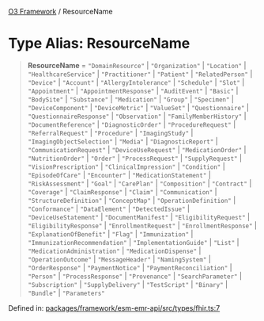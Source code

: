 [O3 Framework](../API.md) / ResourceName

# Type Alias: ResourceName

> **ResourceName** = `"DomainResource"` \| `"Organization"` \| `"Location"` \| `"HealthcareService"` \| `"Practitioner"` \| `"Patient"` \| `"RelatedPerson"` \| `"Device"` \| `"Account"` \| `"AllergyIntolerance"` \| `"Schedule"` \| `"Slot"` \| `"Appointment"` \| `"AppointmentResponse"` \| `"AuditEvent"` \| `"Basic"` \| `"BodySite"` \| `"Substance"` \| `"Medication"` \| `"Group"` \| `"Specimen"` \| `"DeviceComponent"` \| `"DeviceMetric"` \| `"ValueSet"` \| `"Questionnaire"` \| `"QuestionnaireResponse"` \| `"Observation"` \| `"FamilyMemberHistory"` \| `"DocumentReference"` \| `"DiagnosticOrder"` \| `"ProcedureRequest"` \| `"ReferralRequest"` \| `"Procedure"` \| `"ImagingStudy"` \| `"ImagingObjectSelection"` \| `"Media"` \| `"DiagnosticReport"` \| `"CommunicationRequest"` \| `"DeviceUseRequest"` \| `"MedicationOrder"` \| `"NutritionOrder"` \| `"Order"` \| `"ProcessRequest"` \| `"SupplyRequest"` \| `"VisionPrescription"` \| `"ClinicalImpression"` \| `"Condition"` \| `"EpisodeOfCare"` \| `"Encounter"` \| `"MedicationStatement"` \| `"RiskAssessment"` \| `"Goal"` \| `"CarePlan"` \| `"Composition"` \| `"Contract"` \| `"Coverage"` \| `"ClaimResponse"` \| `"Claim"` \| `"Communication"` \| `"StructureDefinition"` \| `"ConceptMap"` \| `"OperationDefinition"` \| `"Conformance"` \| `"DataElement"` \| `"DetectedIssue"` \| `"DeviceUseStatement"` \| `"DocumentManifest"` \| `"EligibilityRequest"` \| `"EligibilityResponse"` \| `"EnrollmentRequest"` \| `"EnrollmentResponse"` \| `"ExplanationOfBenefit"` \| `"Flag"` \| `"Immunization"` \| `"ImmunizationRecommendation"` \| `"ImplementationGuide"` \| `"List"` \| `"MedicationAdministration"` \| `"MedicationDispense"` \| `"OperationOutcome"` \| `"MessageHeader"` \| `"NamingSystem"` \| `"OrderResponse"` \| `"PaymentNotice"` \| `"PaymentReconciliation"` \| `"Person"` \| `"ProcessResponse"` \| `"Provenance"` \| `"SearchParameter"` \| `"Subscription"` \| `"SupplyDelivery"` \| `"TestScript"` \| `"Binary"` \| `"Bundle"` \| `"Parameters"`

Defined in: [packages/framework/esm-emr-api/src/types/fhir.ts:7](https://github.com/UjjawalPrabhat/openmrs-esm-core/blob/main/packages/framework/esm-emr-api/src/types/fhir.ts#L7)
